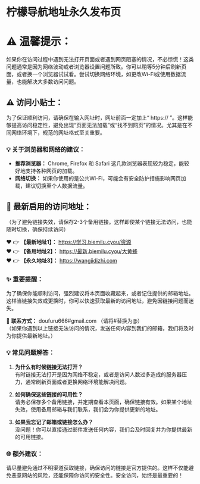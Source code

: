 # 柠檬导航地址永久发布页

# ⚠️ **温馨提示：** 
如果你在访问过程中遇到无法打开页面或者遇到网页阻塞的情况，不必惊慌！这类问题通常是因为网络波动或者浏览器设置问题所致。你可以稍等5分钟后刷新页面，或者换一个浏览器试试看。尝试切换网络环境，如更改Wi-Fi或使用数据流量，也能解决大多数访问问题。

## ⚠️ **访问小贴士：** 
为了保证顺利访问，请确保在输入网址时，网址前面一定加上“ https:// ”。这样能够提高访问稳定性，避免出现“页面无法加载”或“找不到网页”的情况。尤其是在不同网络环境下，规范的网址格式至关重要。

### 💡 **关于浏览器和网络的建议：**  
- **推荐浏览器：** Chrome, Firefox 和 Safari 这几款浏览器表现较为稳定，能较好地支持各种网页的加载。
- **网络切换：** 如果你使用的是公共Wi-Fi，可能会有安全防护措施影响网页加载，建议切换至个人数据流量。

## 🌟 **最新启用的访问地址：**  
（为了避免链接失效，请保存2-3个备用链接。这样即使某个链接无法访问，也能随时切换，确保持续访问）

❤️ 👉 **【最新地址1】：** https://学习.biemilu.cyou/资源  
❤️ 👉 **【备用地址2】：** https://最新.biemilu.cyou/大黄蜂<br>
❤️ 👉 **【永久地址3】：** https://wangjidizhi.com

### ✨ **重要提醒：** 
为了确保你能顺利访问，强烈建议将本页面收藏起来，或者记住提供的邮箱地址。这样当链接失效或更换时，你可以快速获取最新的访问地址，避免因链接问题而迷失。

📧 **联系方式：** doufuru666#gmail.com （请将#替换为@）  
（如果你遇到以上链接无法访问的情况，发送任何内容到我们的邮箱，我们将及时为你提供最新地址。）

### 💡 **常见问题解答：**  
1. **为什么有时候链接无法打开？**  
   有时链接无法打开是因为网络不稳定，或者是访问人数过多造成的服务器压力，通常刷新页面或者更换网络环境能解决问题。

2. **如何确保这些链接的可用性？**  
   请务必保存多个备用链接，并定期查看本页面，确保链接有效。如果某个地址失效，使用备用邮箱与我们联系，我们会为你提供更新的地址。

3. **如果我忘记了邮箱或链接怎么办？**  
   没问题！你可以直接通过邮件发送任何内容，我们会及时回复并为你提供最新的可用链接。

### 🌐 **额外建议：**  
请尽量避免通过不明渠道获取链接，确保访问的链接是官方提供的。这样不仅能避免恶意网站的风险，还能保障你访问的安全性。安全访问，始终是最重要的！
